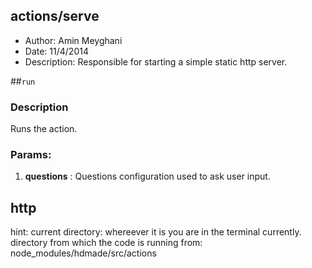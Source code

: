 

<!-- Start ../src/actions/serve.js -->

## actions/serve ##

- Author: Amin Meyghani
- Date: 11/4/2014
- Description: Responsible for starting a simple static http server.

##`run`

### Description ###

Runs the action.

### Params: ###

1. __questions__ : Questions configuration used to ask user input.

## http

hint:
	current directory: whereever it is you are in the terminal currently.
	directory from which the code is running from: node_modules/hdmade/src/actions

<!-- End ../src/actions/serve.js -->

